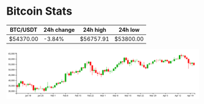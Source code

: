 # Bitcoin Stats

BTC/USDT|24h change|24h high|24h low|
|---|---|---|---|
|$54370.00|-3.84%|$56757.91|$53800.00|

<img src="./chart.svg">
